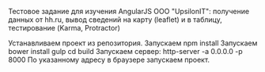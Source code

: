 Тестовое задание для изучения AngularJS ООО "UpsilonIT":
 получение данных от hh.ru, вывод сведений на карту (leaflet) и в таблицу, тестирование (Karma, Protractor)

 Устанавливаем проект из репозитория.
 Запускаем npm install
 Запускаем bower install
 gulp
 cd build
Запускаем сервер: http-server -a 0.0.0.0 -p 8000
По указанному адресу в браузере запускаем проект.
